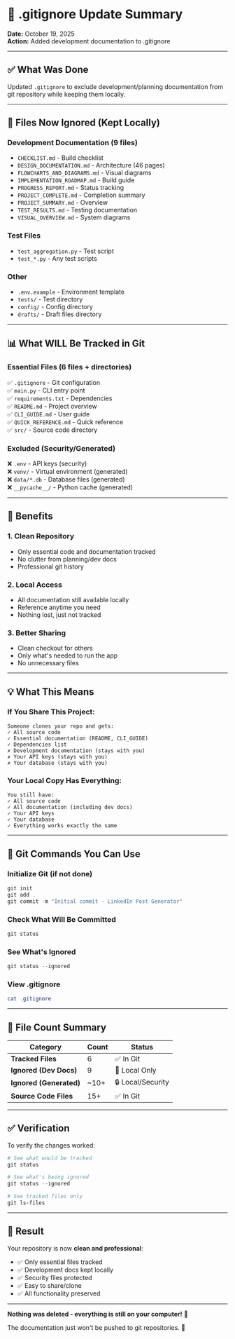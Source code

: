 # 📝 .gitignore Update Summary

**Date:** October 19, 2025  
**Action:** Added development documentation to .gitignore

---

## ✅ What Was Done

Updated `.gitignore` to exclude development/planning documentation from git repository while keeping them locally.

---

## 📂 Files Now Ignored (Kept Locally)

### Development Documentation (9 files)
- `CHECKLIST.md` - Build checklist
- `DESIGN_DOCUMENTATION.md` - Architecture (46 pages)
- `FLOWCHARTS_AND_DIAGRAMS.md` - Visual diagrams
- `IMPLEMENTATION_ROADMAP.md` - Build guide
- `PROGRESS_REPORT.md` - Status tracking
- `PROJECT_COMPLETE.md` - Completion summary
- `PROJECT_SUMMARY.md` - Overview
- `TEST_RESULTS.md` - Testing documentation
- `VISUAL_OVERVIEW.md` - System diagrams

### Test Files
- `test_aggregation.py` - Test script
- `test_*.py` - Any test scripts

### Other
- `.env.example` - Environment template
- `tests/` - Test directory
- `config/` - Config directory
- `drafts/` - Draft files directory

---

## 📊 What WILL Be Tracked in Git

### Essential Files (6 files + directories)
✅ `.gitignore` - Git configuration  
✅ `main.py` - CLI entry point  
✅ `requirements.txt` - Dependencies  
✅ `README.md` - Project overview  
✅ `CLI_GUIDE.md` - User guide  
✅ `QUICK_REFERENCE.md` - Quick reference  
✅ `src/` - Source code directory  

### Excluded (Security/Generated)
❌ `.env` - API keys (security)  
❌ `venv/` - Virtual environment (generated)  
❌ `data/*.db` - Database files (generated)  
❌ `__pycache__/` - Python cache (generated)  

---

## 🎯 Benefits

### 1. Clean Repository
- Only essential code and documentation tracked
- No clutter from planning/dev docs
- Professional git history

### 2. Local Access
- All documentation still available locally
- Reference anytime you need
- Nothing lost, just not tracked

### 3. Better Sharing
- Clean checkout for others
- Only what's needed to run the app
- No unnecessary files

---

## 💡 What This Means

### If You Share This Project:
```
Someone clones your repo and gets:
✓ All source code
✓ Essential documentation (README, CLI_GUIDE)
✓ Dependencies list
✗ Development documentation (stays with you)
✗ Your API keys (stays with you)
✗ Your database (stays with you)
```

### Your Local Copy Has Everything:
```
You still have:
✓ All source code
✓ All documentation (including dev docs)
✓ Your API keys
✓ Your database
✓ Everything works exactly the same
```

---

## 🔄 Git Commands You Can Use

### Initialize Git (if not done)
```powershell
git init
git add .
git commit -m "Initial commit - LinkedIn Post Generator"
```

### Check What Will Be Committed
```powershell
git status
```

### See What's Ignored
```powershell
git status --ignored
```

### View .gitignore
```powershell
cat .gitignore
```

---

## 📝 File Count Summary

| Category | Count | Status |
|----------|-------|--------|
| **Tracked Files** | 6 | ✅ In Git |
| **Ignored (Dev Docs)** | 9 | 📁 Local Only |
| **Ignored (Generated)** | ~10+ | 🔒 Local/Security |
| **Source Code Files** | 15+ | ✅ In Git |

---

## ✅ Verification

To verify the changes worked:

```powershell
# See what would be tracked
git status

# See what's being ignored
git status --ignored

# See tracked files only
git ls-files
```

---

## 🎉 Result

Your repository is now **clean and professional**:
- ✅ Only essential files tracked
- ✅ Development docs kept locally
- ✅ Security files protected
- ✅ Easy to share/clone
- ✅ All functionality preserved

---

**Nothing was deleted - everything is still on your computer!** 💾

The documentation just won't be pushed to git repositories. 🎯
